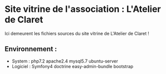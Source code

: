 # Site vitrine de l'association : L'Atelier de Claret

Ici demeurent les fichiers sources du site vitrine de L'Atelier de Claret !

## Environnement :

- System : php7.2 apache2.4 mysql5.7 ubuntu-server
- Logiciel : Symfony4 doctrine easy-admin-bundle bootstrap
